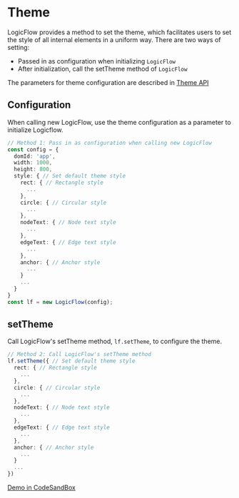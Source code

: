 # Theme

LogicFlow provides a method to set the theme, which facilitates users to set the style of all internal elements in a uniform way.
There are two ways of setting:

- Passed in as configuration when initializing `LogicFlow`
- After initialization, call the setTheme method of `LogicFlow`

The parameters for theme configuration are described in [Theme API](en/api/themeApi)

## Configuration

When calling new LogicFlow, use the theme configuration as a parameter to initialize Logicflow.

```ts
// Method 1: Pass in as configuration when calling new LogicFlow
const config = {
  domId: 'app',
  width: 1000,
  height: 800,
  style: { // Set default theme style
    rect: { // Rectangle style
      ...
    },
    circle: { // Circular style
      ...
    },
    nodeText: { // Node text style
      ...
    },
    edgeText: { // Edge text style
      ...
    },
    anchor: { // Anchor style
      ...
    }
    ...
  }
}
const lf = new LogicFlow(config);
```

## setTheme

Call LogicFlow's setTheme method, `lf.setTheme`, to configure the theme.

```ts
// Method 2: Call LogicFlow's setTheme method
lf.setTheme({ // Set default theme style
  rect: { // Rectangle style
    ...
  },
  circle: { // Circular style
    ...
  },
  nodeText: { // Node text style
    ...
  },
  edgeText: { // Edge text style
    ...
  },
  anchor: { // Anchor style
    ...
  }
  ...
})
```

<a href="https://codesandbox.io/embed/logicflow-step6-err2o?fontsize=14&hidenavigation=1&theme=dark&view=preview" target="_blank"> Demo in CodeSandBox</a>
